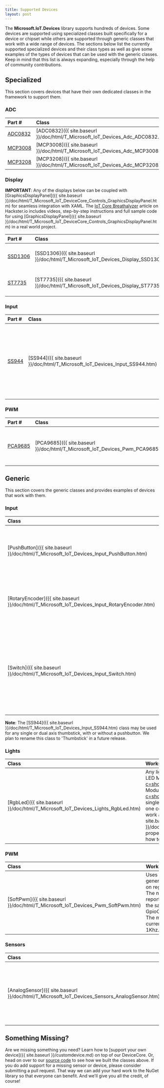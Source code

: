 ```yaml
---
title: Supported Devices
layout: post
---
```

The **Microsoft.IoT.Devices** library supports hundreds of devices. Some devices are supported using specialized classes built specifically for a device or chipset while others are supported through generic classes that work with a wide range of devices. The sections below list the currently supported specialized devices and their class types as well as give some examples of the types of devices that can be used with the generic classes. Keep in mind that this list is always expanding, especially through the help of community contributions. 

## Specialized ##
This section covers devices that have their own dedicated classes in the framework to support them.


### ADC ###
| Part # | Class | Manufacturer | Description | Notes |
|:-------|:-------------|:------------|:------|:------|
| [ADC0832](http://www.ti.com/product/adc0832-n) | [ADC0832]({{ site.baseurl }}/doc/html/T_Microsoft_IoT_Devices_Adc_ADC0832.htm) | TI | 8-bit A/D Converter | Single and Differential |
| [MCP3008](http://www.microchip.com/wwwproducts/Devices.aspx?product=MCP3008) | [MCP3008]({{ site.baseurl }}/doc/html/T_Microsoft_IoT_Devices_Adc_MCP3008.htm) | Microchip | 10-bit A/D Converter | Single and Differential |
| [MCP3208](http://www.microchip.com/wwwproducts/Devices.aspx?product=MCP3208) | [MCP3208]({{ site.baseurl }}/doc/html/T_Microsoft_IoT_Devices_Adc_MCP3208.htm) | Microchip | 12-bit A/D Converter | Single and Differential |


### Display ###
**IMPORTANT**: Any of the displays below can be coupled with [GraphicsDisplayPanel]({{ site.baseurl }}/doc/html/T_Microsoft_IoT_DeviceCore_Controls_GraphicsDisplayPanel.htm) for seamless integration with XAML. The [IoT Core Breathalyzer](https://www.hackster.io/devices-for-windows-iot/windows-iot-core-breathalyzer-d02a45) article on Hackster.io includes videos, step-by-step instructions and full sample code for using [GraphicsDisplayPanel]({{ site.baseurl }}/doc/html/T_Microsoft_IoT_DeviceCore_Controls_GraphicsDisplayPanel.htm) in a real world project.  

| Part # | Class | Manufacturer | Description | Notes |
|:-------|:------|:-------------|:------------|:------|
| [SSD1306](http://www.adafruit.com/datasheets/SSD1306.pdf) | [SSD1306]({{ site.baseurl }}/doc/html/T_Microsoft_IoT_Devices_Display_SSD1306.htm) | Adafruit | SPI Display | **Not fully implemented** - work in progress |
| [ST7735](http://www.sitronix.com.tw/sitronix/product.nsf/Doc/ST7735?OpenDocument) | [ST7735]({{ site.baseurl }}/doc/html/T_Microsoft_IoT_Devices_Display_ST7735.htm) | Sitronix | Multi-Format Display Controller | Works with [Adafruit 1.8" color display](http://www.adafruit.com/products/358) |


### Input ###
| Part # | Class | Manufacturer | Description | Notes |
|:-------|:------|:-------------|:------------|:------|
| [SS944](http://www.sainsmart.com/sainsmart-joystick-module-free-10-cables-for-arduino.html) | [SS944]({{ site.baseurl }}/doc/html/T_Microsoft_IoT_Devices_Input_SS944.htm) | SainSmart | Dual axis Thumbstick with optional center Push Button. | Minimum one axis required. *This class will be renamed to 'Thumbstick' in a future release because it is not chipset specific.* |


### PWM ###
| Part # | Class | Manufacturer | Description | Notes |
|:-------|:------|:-------------|:------------|:------|
| [PCA9685](http://www.adafruit.com/products/815) | [PCA9685]({{ site.baseurl }}/doc/html/T_Microsoft_IoT_Devices_Pwm_PCA9685.htm) | Adafruit | 16-Channel 12-bit PWM / Servo Driver | This is an I2C device |




## Generic ##
This section covers the generic classes and provides examples of devices that work with them.


### Input ###
| Class | Works With |
|:------|:-----------|
| [PushButton]({{ site.baseurl }}/doc/html/T_Microsoft_IoT_Devices_Input_PushButton.htm) | Momentary buttons that use a single GPIO pin. For example, the [Sunfounder Button Module](http://www.sunfounder.com/index.php?c=showcs&id=133&model=Button Module). This class exposes properties and events similar to a [XAML Button](https://msdn.microsoft.com/en-us/library/windows/apps/windows.ui.xaml.controls.button.aspx) control.|
| [RotaryEncoder]({{ site.baseurl }}/doc/html/T_Microsoft_IoT_Devices_Input_RotaryEncoder.htm) | Rotary knobs that use one GPIO for Clock and another for Direction; optionally including a Push Button. For example the [Sunfounder Rotary Encoder](http://www.sunfounder.com/index.php?c=showcs&id=140&model=Rotary Encoder Module). |
| [Switch]({{ site.baseurl }}/doc/html/T_Microsoft_IoT_Devices_Input_Switch.htm) | Any switch or sensor that use a single GPIO pin to indicate "on" or "off". For example, the Sunfounder [Switch Module](http://www.sunfounder.com/index.php?c=showcs&id=154&model=Switch Module), [Tilt Switch Module](http://www.sunfounder.com/index.php?c=showcs&id=126&model=Tilt Switch Module) or even [Obstacle Avoidance Module](http://www.sunfounder.com/index.php?c=showcs&id=143&model=Obstacle Avoidance Sensor Module). |

**Note**: The [SS944]({{ site.baseurl }}/doc/html/T_Microsoft_IoT_Devices_Input_SS944.htm) class may be used for any single or dual axis thumbstick, with or without a pushbutton. We plan to rename this class to 'Thumbstick' in a future release.


### Lights ###
| Class | Works With |
|:------|:-----------|
| [RgbLed]({{ site.baseurl }}/doc/html/T_Microsoft_IoT_Devices_Lights_RgbLed.htm) | Any light that be controlled by PWM. For example, the Sunfounder [RGB LED Module](http://www.sunfounder.com/index.php?c=showcs&id=136&model=RGB LED Module) or the [Dual-Color LED Module](http://www.sunfounder.com/index.php?c=showcs&id=138&model=Dual-color LED Module). Technically any single-color LED can also be used with this class since a minimum of only one color channel is required. But in this configuration color mixing will not work as expected so it's recommended to use the [BrightnessLevel]({{ site.baseurl }}/doc/html/P_Microsoft_IoT_Devices_Lights_RgbLed_BrightnessLevel.htm) property alone to adjust light levels. The [PwmLed Sample](https://github.com/jbienzms/iot-devices/tree/master/Samples/PwmLed) demonstrates how to control an RGB LED with a XAML Color Picker using this class. |


### PWM ###
| Class | Works With |
|:------|:-----------|
| [SoftPwm]({{ site.baseurl }}/doc/html/T_Microsoft_IoT_Devices_Pwm_SoftPwm.htm) | Uses CPU timing to generate PWM signals on regular GPIO pins. The number of pins reported as available are the same as reported by GpioController.PinCount. The max frequency is currently limited to 1Khz. |


### Sensors ###
| Class | Works With |
|:------|:-----------|
| [AnalogSensor]({{ site.baseurl }}/doc/html/T_Microsoft_IoT_Devices_Sensors_AnalogSensor.htm) | Any device that provides a value via an ADC pin. For example the Sunfounder [MQ-2 Gas Sensor Module](http://www.sunfounder.com/index.php?c=showcs&id=118&model=MQ-2 Gas Sensor Module) and [Photoresistor Sensor Module](http://www.sunfounder.com/index.php?c=showcs&id=123&model=Photoresistor Sensor Module). |



## Something Missing? ##
Are we missing something you need? Learn how to [support your own device]({{ site.baseurl }}/customdevice.md) on top of our DeviceCore. Or, head on over to our [source code](http://aka.ms/iotdevices) to see how we built the classes above. If you do add support for a missing sensor or device, please consider submitting a pull request. That way we can add your hard work to the NuGet library so that everyone can benefit. And we'll give you all the credit, of course! 